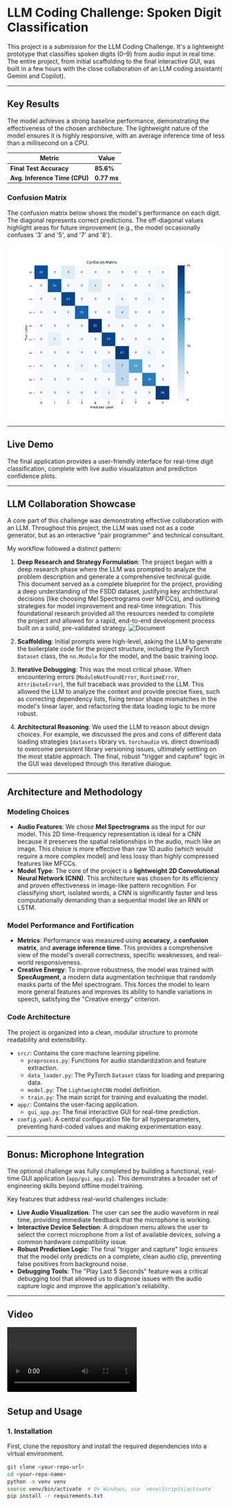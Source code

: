 # LLM Coding Challenge: Spoken Digit Classification

This project is a submission for the LLM Coding Challenge. It's a lightweight prototype that classifies spoken digits (0–9) from audio input in real time. The entire project, from initial scaffolding to the final interactive GUI, was built in a few hours with the close collaboration of an LLM coding assistant( Gemini and Copilot).

---

## Key Results

The model achieves a strong baseline performance, demonstrating the effectiveness of the chosen architecture. The lightweight nature of the model ensures it is highly responsive, with an average inference time of less than a millisecond on a CPU.

| Metric                      | Value   |
| --------------------------- | ------- |
| **Final Test Accuracy** | **85.6%** |
| **Avg. Inference Time (CPU)** | **0.77 ms** |

### Confusion Matrix

The confusion matrix below shows the model's performance on each digit. The diagonal represents correct predictions. The off-diagonal values highlight areas for future improvement (e.g., the model occasionally confuses '3' and '5', and '7' and '8').

![Confusion Matrix](confusion_matrix.png)



---

## Live Demo

The final application provides a user-friendly interface for real-time digit classification, complete with live audio visualization and prediction confidence plots.


---

## LLM Collaboration Showcase

A core part of this challenge was demonstrating effective collaboration with an LLM. Throughout this project, the LLM was used not as a code generator, but as an interactive "pair programmer" and technical consultant.

My workflow followed a distinct pattern:

1. **Deep Research and Strategy Formulation**: The project began with a deep research phase where the LLM was prompted to analyze the problem description and generate a comprehensive technical guide. This document served as a complete blueprint for the project, providing a deep understanding of the FSDD dataset, justifying key architectural decisions (like choosing Mel Spectrograms over MFCCs), and outlining strategies for model improvement and real-time integration. This foundational research provided all the resources needed to complete the project and allowed for a rapid, end-to-end development process built on a solid, pre-validated strategy. ![Document](https://docs.google.com/document/d/17FrsbMJe610PBxtc9WzOu4pxnFW3tkpy7TPkKl0brRw/edit?tab=t.0)

2.  **Scaffolding**: Initial prompts were high-level, asking the LLM to generate the boilerplate code for the project structure, including the PyTorch `Dataset` class, the `nn.Module` for the model, and the basic training loop.
3.  **Iterative Debugging**: This was the most critical phase. When encountering errors (`ModuleNotFoundError`, `RuntimeError`, `AttributeError`), the full traceback was provided to the LLM. This allowed the LLM to analyze the context and provide precise fixes, such as correcting dependency lists, fixing tensor shape mismatches in the model's linear layer, and refactoring the data loading logic to be more robust.
4.  **Architectural Reasoning**: We used the LLM to reason about design choices. For example, we discussed the pros and cons of different data loading strategies (`datasets` library vs. `torchaudio` vs. direct download) to overcome persistent library versioning issues, ultimately settling on the most stable approach. The final, robust "trigger and capture" logic in the GUI was developed through this iterative dialogue.

---

## Architecture and Methodology

### Modeling Choices

* **Audio Features**: We chose **Mel Spectrograms** as the input for our model. This 2D time-frequency representation is ideal for a CNN because it preserves the spatial relationships in the audio, much like an image. This choice is more effective than raw 1D audio (which would require a more complex model) and less lossy than highly compressed features like MFCCs.
* **Model Type**: The core of the project is a **lightweight 2D Convolutional Neural Network (CNN)**. This architecture was chosen for its efficiency and proven effectiveness in image-like pattern recognition. For classifying short, isolated words, a CNN is significantly faster and less computationally demanding than a sequential model like an RNN or LSTM.

### Model Performance and Fortification

* **Metrics**: Performance was measured using **accuracy**, a **confusion matrix**, and **average inference time**. This provides a comprehensive view of the model's overall correctness, specific weaknesses, and real-world responsiveness.
* **Creative Energy**: To improve robustness, the model was trained with **SpecAugment**, a modern data augmentation technique that randomly masks parts of the Mel spectrogram. This forces the model to learn more general features and improves its ability to handle variations in speech, satisfying the "Creative energy" criterion.

### Code Architecture

The project is organized into a clean, modular structure to promote readability and extensibility.

* `src/`: Contains the core machine learning pipeline.
    * `preprocess.py`: Functions for audio standardization and feature extraction.
    * `data_loader.py`: The PyTorch `Dataset` class for loading and preparing data.
    * `model.py`: The `LightweightCNN` model definition.
    * `train.py`: The main script for training and evaluating the model.
* `app/`: Contains the user-facing application.
    * `gui_app.py`: The final interactive GUI for real-time prediction.
* `config.yaml`: A central configuration file for all hyperparameters, preventing hard-coded values and making experimentation easy.

---

## Bonus: Microphone Integration

The optional challenge was fully completed by building a functional, real-time GUI application (`app/gui_app.py`). This demonstrates a broader set of engineering skills beyond offline model training.

Key features that address real-world challenges include:

* **Live Audio Visualization**: The user can see the audio waveform in real time, providing immediate feedback that the microphone is working.
* **Interactive Device Selection**: A dropdown menu allows the user to select the correct microphone from a list of available devices, solving a common hardware compatibility issue.
* **Robust Prediction Logic**: The final "trigger and capture" logic ensures that the model only predicts on a complete, clean audio clip, preventing false positives from background noise.
* **Debugging Tools**: The "Play Last 5 Seconds" feature was a critical debugging tool that allowed us to diagnose issues with the audio capture logic and improve the application's reliability.

---

## Video  
![Dropbox link](https://www.dropbox.com/scl/fi/dcqhmg4sczh6gc1rdjc23/spokendigit_classifier.mp4?rlkey=8iov6ohvjstmjwlqzu9sbsmdj&st=t83m4zl0&dl=0)
## Setup and Usage

### 1. Installation

First, clone the repository and install the required dependencies into a virtual environment.

```bash
git clone <your-repo-url>
cd <your-repo-name>
python -m venv venv
source venv/bin/activate  # On Windows, use `venv\Scripts\activate`
pip install -r requirements.txt

